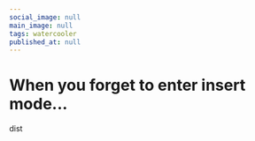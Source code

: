 ```yaml
---
social_image: null
main_image: null
tags: watercooler
published_at: null
---
```


# When you forget to enter insert mode...

dist